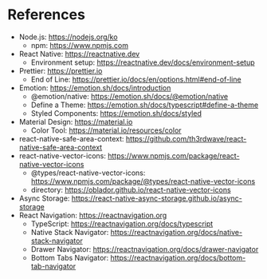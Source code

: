 # References

- Node.js: https://nodejs.org/ko
  - npm: https://www.npmjs.com
- React Native: https://reactnative.dev
  - Environment setup: https://reactnative.dev/docs/environment-setup
- Prettier: https://prettier.io
  - End of Line: https://prettier.io/docs/en/options.html#end-of-line
- Emotion: https://emotion.sh/docs/introduction
  - @emotion/native: https://emotion.sh/docs/@emotion/native
  - Define a Theme: https://emotion.sh/docs/typescript#define-a-theme
  - Styled Components: https://emotion.sh/docs/styled
- Material Design: https://material.io
  - Color Tool: https://material.io/resources/color
- react-native-safe-area-context: https://github.com/th3rdwave/react-native-safe-area-context
- react-native-vector-icons: https://www.npmjs.com/package/react-native-vector-icons
  - @types/react-native-vector-icons: https://www.npmjs.com/package/@types/react-native-vector-icons
  - directory: https://oblador.github.io/react-native-vector-icons
- Async Storage: https://react-native-async-storage.github.io/async-storage
- React Navigation: https://reactnavigation.org
  - TypeScript: https://reactnavigation.org/docs/typescript
  - Native Stack Navigator: https://reactnavigation.org/docs/native-stack-navigator
  - Drawer Navigator: https://reactnavigation.org/docs/drawer-navigator
  - Bottom Tabs Navigator: https://reactnavigation.org/docs/bottom-tab-navigator

